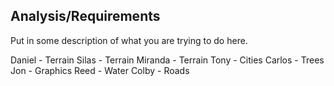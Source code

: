 ## Analysis/Requirements

Put in some description of what you are trying to do here.


Daniel  - Terrain
Silas   - Terrain
Miranda - Terrain
Tony    - Cities
Carlos  - Trees
Jon     - Graphics
Reed    - Water
Colby   - Roads
